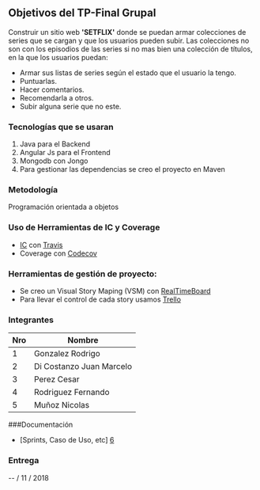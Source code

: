 ## Objetivos del TP-Final Grupal
  Construir un sitio web <strong>'SETFLIX'</strong> donde se puedan armar colecciones de series que se cargan y que los usuarios pueden subir.
Las colecciones no son con los episodios de las series si no mas bien una colección de títulos, en la que los usuarios
puedan:
  + Armar sus listas de series según el estado que el usuario la tengo.
  + Puntuarlas.
  + Hacer comentarios.
  + Recomendarla a otros.
  + Subir alguna serie que no este.

### Tecnologías que se usaran

1. Java para el Backend
2. Angular Js para el Frontend
3. Mongodb con Jongo
4. Para gestionar las dependencias se creo el proyecto en Maven


### Metodología

  Programación orientada a objetos

### Uso de Herramientas de IC y Coverage

+ [IC][1] con [Travis][2]
+ Coverage con [Codecov][3]

### Herramientas de gestión de proyecto:

- Se creo un Visual Story Maping (VSM) con [RealTimeBoard][4]
- Para llevar el control de cada story usamos [Trello][5]

### Integrantes

Nro | Nombre |
----|--------|
1   | Gonzalez Rodrigo |
2   | Di Costanzo Juan Marcelo |
3   | Perez Cesar|
4   | Rodriguez Fernando |
5   | Muñoz Nicolas |

###Documentación
- [Sprints, Caso de Uso, etc] [6]

### Entrega

-- / 11 / 2018



[1]: https://aws.amazon.com/es/devops/continuous-integration/
[2]: https://travis-ci.org/
[3]: https://codecov.io/
[4]: https://realtimeboard.com/app/board/o9J_kyiiKy4=/
[5]: https://trello.com/b/eQXCvU5z/setflix-eis-unq
[6]: https://github.com/RoAriel/eis_s2_2018_tpfinal_setflix/tree/master/documentacion
